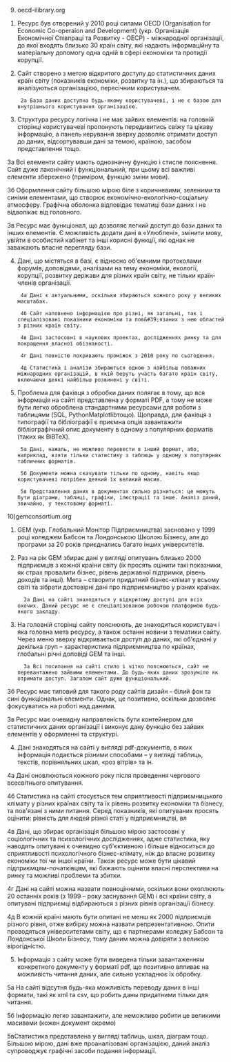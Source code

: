 9) oecd-ilibrary.org

1. Ресурс був створений у 2010 році силами OECD (Organisation for Economic Co-operaion and Development) (укр. Організація Економічної Співпраці та Розвитку - ОЕСР) - міжнародної організації, до якої входять близько 30 країн світу, які надають інформаційну та матеріальну допомогу одна одній в сфері економіки та протидії корупції.

2. Сайт створено з метою відкритого доступу до статистичних даних країн світу (показників економіки, розвитку та ін.), що збираються та аналізуються організацією, пересічним користувачем.

        2а База даних доступна будь-якому користувачеві, і не є базою для внутрішнього користування організацією.

3. Структура ресурсу логічна і не має зайвих елементів: на головній сторінці користувачеві пропонують передивитись свіжу та цікаву інформацію, а панель керування зверху дозволяє отримати доступ до даних, відсортувавши дані за темою, країною, засобом представлення тощо.

3а Всі елементи сайту мають однозначну функцію і стисле пояснення. Сайт дуже лаконічний і функціональний, при цьому всі важливі елементи збережено (приміром, функцію зміни мови).

3б Оформлення сайту більшою мірою біле з коричневими, зеленими та синіми елементами, що створює економічно-екологічно-соціальну атмосферу. Графічна оболонка відповідає тематиці бази даних і не відволікає від головного.

3в Ресурс має функціонал, що дозволяє легкий доступ до бази даних та інших елементів. Є можливість додати дані в «Улюблені», змінити мову, увійти в особистий кабінет та інші корисні функції, які однак не заважають власне перегляду бази.

4. Дані, що містяться в базі, є відносно об&#39;ємними протоколами форумів, доповідями, аналізами на тему економіки, екології, корупції, розвитку держави для різних країн світу, не тільки країн-членів організації.

        4а Дані є актуальними, оскільки збираються кожного року у великих масштабах.

        4б Сайт наповнено інформацією про різні, як загальні, так і спеціалізовані показники економіки та пов&#39;язаних з нею областей з різних країн світу.

        4в Дані застосовні в наукових проектах, дослідженнях ринку та для покращення власної обізнаності.

        4г Дані повністю покривають проміжок з 2010 року по сьогодення.

        4д Статистика і аналізи збираються одною з найбільш поважних міжнародних організацій, в якій беруть участь багато країн світу, включаючи деякі найбільш розвинені у світі.

5. Проблема для фахівця з обробки даних полягає в тому, що вся інформація на сайті представлена у форматі PDF, а тому не може бути легко оброблена стандартними ресурсами для роботи з таблицями (SQL, PythonMatplotlibтощо). Щоправда, для фахівця з типографії та бібліографії є приємна опція завантажити бібліографічний опис документу в одному з популярних форматів (таких як BiBTeX).

        5а Дані, нажаль, не можливо перевести в інший формат, або, наприклад, взяти тільки статистику з таблиць у одному з популярних табличних форматів.

        5б Документи можна скачувати тільки по одному, навіть якщо користувачеві потрібен деякий їх великий масив.

        5в Представлення даних в документах сильно різниться: це можуть бути діаграми, таблиці, графіки, ілюстрації та інше. Аналіз даний, звичайно, у текстовому форматі.




10)gemconsortium.org

1. GEM (укр. Глобальний Монітор Підприємництва) засновано у 1999 році коледжем Бабсон та Лондонською Школою Бізнесу, але до програми за 20 років приєднались багато інших університетів.

2. Раз на рік GEM збирає дані у вигляді опитувань близько 2000 підприємців з кожної країни світу (їх просять оцінити такі показники, як страх провалити бізнес, рівень державної підтримки, рівень доходів та інші). Мета – створити придатний бізнес-клімат у всьому світі та зібрати достовірні дані про підприємництво у різних країнах.

         2а Дані на сайті знаходяться у відкритому доступі для всіх охочих. Даний ресурс не є спеціалізованою робочою платформою будь-якого закладу.

3. На головній сторінці сайту пояснюють, де знаходиться користувач і яка головна мета ресурсу, а також останні новини з тематики сайту. Через меню зверху відкривається доступ до даних, які об&#39;єднані у декілька груп – характеристика підприємництва по країнах, глобальні річні доповіді GEM та інші.

         3а Всі посилання на сайті стило і чітко пояснюються, сайт не перевантажено зайвими елементами. До будь-яких даних зрозуміло як отримати доступ. Загалом сайт дуже функціональний.

3б Ресурс має типовий для такого роду сайтів дизайн – білий фон та сині функціональні елементи. Однак, це позитивно, оскільки дозволяє фокусуватись на роботі над даними.

3в Ресурс має очевидну направленість бути контейнером для статистичних даних організації і виконує дану функцію без зайвих елементів у оформленні та структурі.

4. Дані знаходяться на сайті у вигляді pdf-документів, в яких інформація подається різними способами – у вигляді таблиць, текстів, порівняльних шкал, «роз вітрів» та ін.

4а Дані оновлюються кожного року після проведення чергового всесвітнього опитування.

4б Статистика на сайті стосується тем сприятливості підприємницького клімату у різних країнах світу та їх рівень розвитку економіки та бізнесу, та пов&#39;язані з ними питання. Серед показників, які опитуваних просять оцінити: рівність для людей різної статі у підприємництві, вл

4в Дані, що збирає організація більшою мірою застосовні у соціологічних та психологічних дослідженнях, адже статистика, яку наводять опитувані є очевидно суб&#39;єктивною і більше відноситься до сприятливості психологічного бізнес-клімату, ніж до власне розвитку економіки тої чи іншої країни. Також ресурс може бути цікавий підприємцям-початківцям, які бажають оцінити власні перспективи на ринку та можливі проблеми та збитки.

4г Дані на сайті можна назвати повноцінними, оскільки вони охоплюють 20 останніх років (з 1999 – року заснування GEM) і всі країни світу, а опитувані підприємці відбираються з різних рівнів організації бізнесу.

4д В кожній країні мають бути опитані не менш як 2000 підприємців різного рівня, отже вибірку можна назвати репрезентативною. Опити проводяться університетами світу, що є партнерами коледжу Бабсон та Лондонської Школи Бізнесу, тому даним можна довіряти з великою вірогідністю.

5. Інформація з сайту може бути виведена тільки завантаженням конкретного документу у форматі pdf, що позитивно впливає на можливість читання даних, але сильно ускладнює їх обробку.

5а На сайті відсутня будь-яка можливість переводу даних в інші формати, такі як xml та csv, що робить даны придатними тільки для читання.

5б Інформацію легко завантажити, але неможливо робити це великими масивами (кожен документ окремо)

5вСтатистика представлена у вигляді таблиць, шкал, діаграм тощо. Більшою мірою, дані вже проаналізовані організацією, даний аналіз супроводжує графічні засоби подання інформації.
